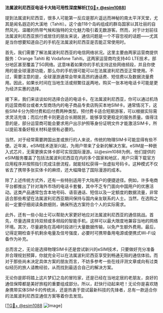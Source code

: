 **法属波利尼西亚电话卡大陆可用性深度解析[[TG💪+ @esim1088](https://t.me/s/esim1088)]**

提到法属波利尼西亚，很多人可能第一反应是那片遥远而神秘的南太平洋天堂，尤其是闻名遐迩的大溪地（Tahiti）。这个由118个岛屿组成的群岛国家以其壮丽的自然风光、温暖的热带气候和独特的文化魅力吸引着无数游客。然而，对于计划前往法属波利尼西亚旅行或居住的朋友来说，通信问题是一个不容忽视的话题——尤其是当你想要知道自己的手机在法属波利尼西亚是否能正常使用时。

首先，我们需要了解法属波利尼西亚的电信网络状况。这里主要由两家运营商提供服务：Orange Tahiti 和 Vodafone Tahiti。这两家运营商均支持4G LTE技术，部分地区甚至覆盖了5G网络。这意味着如果你的手机支持这些网络频段，并且你使用的是全球漫游功能，那么你的手机很可能可以在法属波利尼西亚正常使用。不过，需要注意的是，全球漫游通常会带来高昂的通话费、短信费以及数据流量费用。因此，如果长时间在当地生活或频繁往返两地，购买一张本地电话卡可能是更为经济实惠的选择。

接下来，我们来谈谈如何选择合适的电话卡。在法属波利尼西亚，你可以通过机场的运营商柜台或者大型商场内的电子商品专卖店购买本地SIM卡。通常情况下，这些SIM卡分为预付费和后付费两种类型。预付费卡适合短期游客，可以根据实际需求灵活充值；而后付费卡则更适合长期居民，能够享受更稳定的服务质量。值得注意的是，部分运营商可能会要求用户出示护照等身份证明文件才能激活SIM卡，所以提前准备好相关材料是很有必要的。

当然，对于经常需要跨国出差或旅行的人来说，传统的物理SIM卡可能显得有些不便。近年来，eSIM技术逐渐兴起，为用户带来了全新的解决方案。eSIM是一种嵌入式芯片，无需更换实体卡即可实现国际漫游。以@esim1088为例，他们提供的eSIM服务覆盖了包括法属波利尼西亚在内的多个国家和地区，用户只需下载官方应用程序并按照指引完成注册流程，就能轻松获得一张虚拟号码卡。这种模式不仅省去了携带多张实体卡的麻烦，还大幅降低了国际漫游的成本。

除了上述传统方式外，还有一些特别适用于大陆用户的便捷途径。例如，许多电商平台都推出了针对海外市场的电话卡套餐，其中不乏专门面向中国用户的优惠活动。这类产品通常包含本地号码、语音通话、短信以及一定额度的数据流量，非常适合那些希望在法属波利尼西亚期间保持与国内亲友联系的人士。当然，在选购之前一定要仔细阅读条款细则，确保所选方案符合个人的实际需求。

此外，还有一些小贴士可以帮助大家更好地应对法属波利尼西亚的通信挑战。首先，尽量选择支持双频或多频段的智能手机，这样可以最大限度地兼容当地的网络环境。其次，尽量避免在高峰时段进行大量数据传输，以免产生额外费用。最后，记得定期检查手机剩余电量及信号强度，必要时可携带备用电源或便携式Wi-Fi设备作为补充。

总而言之，无论是选择物理SIM卡还是尝试新兴的eSIM技术，只要做好充分准备并合理规划预算，你就完全可以在法属波利尼西亚享受到畅通无阻的通信体验。而对于那些尚未决定具体方案的朋友而言，不妨多参考一些在线评测文章或向有过类似经历的旅人请教经验，从而找到最适合自己的解决方案。

无论你是即将踏上这片梦幻之岛的冒险家，还是已经在当地定居的老朋友，良好的通信保障都是美好旅程的重要组成部分。所以，赶快行动起来吧！无论你是喜欢随身携带实体SIM卡的传统派，还是热衷于尝试最新科技的先锋者，总有一款适合你的法属波利尼西亚通信方案等着你去发现。

[[TG💪+ @esim1088](https://t.me/s/esim1088) ![Image](https://i.postimg.cc/4NQfJmqS/Snipaste-2025-05-13-00-14-12.png)]